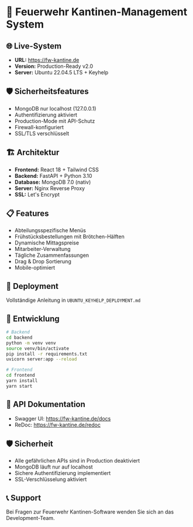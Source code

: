 # 🚛 Feuerwehr Kantinen-Management System

## 🌐 Live-System
- **URL:** https://fw-kantine.de
- **Version:** Production-Ready v2.0
- **Server:** Ubuntu 22.04.5 LTS + Keyhelp

## 🛡️ Sicherheitsfeatures
- MongoDB nur localhost (127.0.0.1)
- Authentifizierung aktiviert
- Production-Mode mit API-Schutz
- Firewall-konfiguriert
- SSL/TLS verschlüsselt

## 🏗️ Architektur
- **Frontend:** React 18 + Tailwind CSS
- **Backend:** FastAPI + Python 3.10
- **Database:** MongoDB 7.0 (nativ)
- **Server:** Nginx Reverse Proxy
- **SSL:** Let's Encrypt

## 📋 Features
- Abteilungsspezifische Menüs
- Frühstücksbestellungen mit Brötchen-Hälften
- Dynamische Mittagspreise
- Mitarbeiter-Verwaltung
- Tägliche Zusammenfassungen
- Drag & Drop Sortierung
- Mobile-optimiert

## 🚀 Deployment
Vollständige Anleitung in `UBUNTU_KEYHELP_DEPLOYMENT.md`

## 🔧 Entwicklung
```bash
# Backend
cd backend
python -m venv venv
source venv/bin/activate
pip install -r requirements.txt
uvicorn server:app --reload

# Frontend
cd frontend
yarn install
yarn start
```

## 📖 API Dokumentation
- Swagger UI: https://fw-kantine.de/docs
- ReDoc: https://fw-kantine.de/redoc

## 🛡️ Sicherheit
- Alle gefährlichen APIs sind in Production deaktiviert
- MongoDB läuft nur auf localhost
- Sichere Authentifizierung implementiert
- SSL-Verschlüsselung aktiviert

## 📞 Support
Bei Fragen zur Feuerwehr Kantinen-Software wenden Sie sich an das Development-Team.